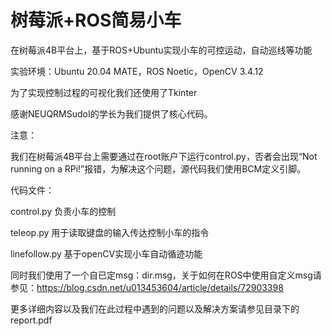 # 树莓派+ROS简易小车

在树莓派4B平台上，基于ROS+Ubuntu实现小车的可控运动，自动巡线等功能

实验环境：Ubuntu 20.04 MATE，ROS Noetic，OpenCV 3.4.12

为了实现控制过程的可视化我们还使用了Tkinter

感谢NEUQRMSudoI的学长为我们提供了核心代码。



注意：

我们在树莓派4B平台上需要通过在root账户下运行control.py，否者会出现“Not running on a RPi!”报错，为解决这个问题，源代码我们使用BCM定义引脚。


代码文件：

control.py 负责小车的控制

teleop.py 用于读取键盘的输入传达控制小车的指令

linefollow.py 基于openCV实现小车自动循迹功能

同时我们使用了一个自已定msg：dir.msg，关于如何在ROS中使用自定义msg请参见：https://blog.csdn.net/u013453604/article/details/72903398

更多详细内容以及我们在此过程中遇到的问题以及解决方案请参见目录下的report.pdf
